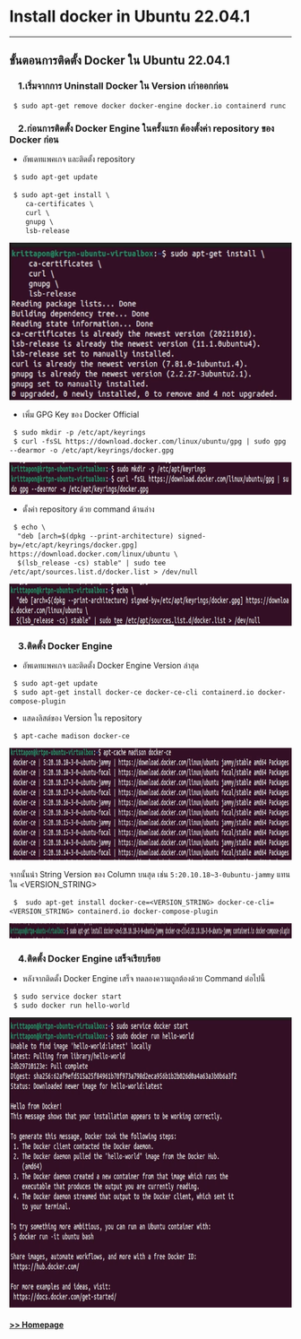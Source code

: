 # Install docker in Ubuntu 22.04.1
------------------------------------------------


## ขั้นตอนการติดตั้ง Docker ใน Ubuntu 22.04.1
### &nbsp;&nbsp;&nbsp;&nbsp;1.เริ่มจากการ Uninstall Docker ใน Version เก่าออกก่อน
```ShellSession
 $ sudo apt-get remove docker docker-engine docker.io containerd runc
```


### &nbsp;&nbsp;&nbsp;&nbsp;2.ก่อนการติดตั้ง Docker Engine ในครั้งแรก ต้องตั้งค่า repository ของ Docker ก่อน


- อัพเดทแพคเกจ และติดตั้ง repository

```ShellSession
 $ sudo apt-get update
 
 $ sudo apt-get install \
    ca-certificates \
    curl \
    gnupg \
    lsb-release
```

<img src="/Blog/picture/docker/Screenshot 2022-10-11 160409.png" alt="Docker1" width="588" height="281"/>


- เพิ่ม GPG Key ของ Docker Official

```ShellSession
 $ sudo mkdir -p /etc/apt/keyrings
 $ curl -fsSL https://download.docker.com/linux/ubuntu/gpg | sudo gpg --dearmor -o /etc/apt/keyrings/docker.gpg
```

<img src="/Blog/picture/docker/Screenshot 2022-10-11 160502.png" alt="Docker2" width="883" height="58"/>


- ตั้งค่า repository ด้วย command ด้านล่าง

```ShellSession
 $ echo \
  "deb [arch=$(dpkg --print-architecture) signed-by=/etc/apt/keyrings/docker.gpg] https://download.docker.com/linux/ubuntu \
  $(lsb_release -cs) stable" | sudo tee /etc/apt/sources.list.d/docker.list > /dev/null
```

<img src="/Blog/picture/docker/Screenshot 2022-10-11 160539.png" alt="Docker3" width="880" height="75"/>


### &nbsp;&nbsp;&nbsp;&nbsp;3.ติดตั้ง Docker Engine 
- อัพเดทแพคเกจ และติดตั้ง Docker Engine Version ล่าสุด

```ShellSession
 $ sudo apt-get update
 $ sudo apt-get install docker-ce docker-ce-cli containerd.io docker-compose-plugin
```


- แสดงลิสต์ของ Version ใน repository

```ShellSession
 $ apt-cache madison docker-ce
```

<img src="/Blog/picture/docker/Screenshot 2022-10-11 172427.png" alt="Docker4" width="1007" height="200"/>


จากนั้นนำ String Version ของ Column บนสุด เช่น <code>5:20.10.18~3-0ubuntu-jammy</code> แทนใน <VERSION_STRING>

```ShellSession
 $  sudo apt-get install docker-ce=<VERSION_STRING> docker-ce-cli=<VERSION_STRING> containerd.io docker-compose-plugin
```

<img src="/Blog/picture/docker/Screenshot 2022-10-11 161852.png" alt="Docker5" width="1562" height="27"/>


### &nbsp;&nbsp;&nbsp;&nbsp;4.ติดตั้ง Docker Engine เสร็จเรียบร้อย

- หลังจากติดตั้ง Docker Engine เสร็จ ทดลองความถูกต้องด้วย Command ต่อไปนี้

```ShellSession
 $ sudo service docker start
 $ sudo docker run hello-world
```

<img src="/Blog/picture/docker/Screenshot 2022-10-11 162029.png" alt="Docker5" width="882" height="518"/>


#### [>> Homepage](https://pkrittapon.github.io)
